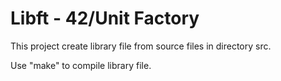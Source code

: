 # Libft - 42/Unit Factory

This project create library file from source files in directory src.

Use "make" to compile library file.
